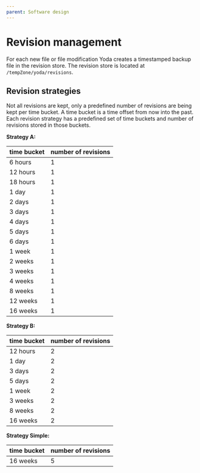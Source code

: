 ```yaml
---
parent: Software design
---
```

# Revision management

For each new file or file modification Yoda creates a timestamped backup file in the revision store. The revision store is located at `/tempZone/yoda/revisions`.

## Revision strategies
Not all revisions are kept, only a predefined number of revisions are being kept per time bucket.
A time bucket is a time offset from now into the past.
Each revision strategy has a predefined set of time buckets and number of revisions stored in those buckets.

**Strategy A:**

time bucket | number of revisions
------------|---------------------
6 hours     | 1
12 hours    | 1
18 hours    | 1
1 day       | 1
2 days      | 1
3 days      | 1
4 days      | 1
5 days      | 1
6 days      | 1
1 week      | 1
2 weeks     | 1
3 weeks     | 1
4 weeks     | 1
8 weeks     | 1
12 weeks    | 1
16 weeks    | 1

**Strategy B:**

time bucket | number of revisions
------------|---------------------
12 hours    | 2
1 day       | 2
3 days      | 2
5 days      | 2
1 week      | 2
3 weeks     | 2
8 weeks     | 2
16 weeks    | 2


**Strategy Simple:**

time bucket | number of revisions
------------|---------------------
16 weeks    | 5
